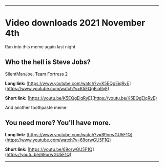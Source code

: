 
***

# Video downloads 2021 November 4th

Ran into this meme again last night.

## Who the hell is Steve Jobs?

SilentManJoe, Team Fortress 2

**Long link:** [https://www.youtube.com/watch?v=K5EQgEiqRyE](https://www.youtube.com/watch?v=K5EQgEiqRyE)

**Short link:** [https://youtu.be/K5EQgEiqRyE](https://youtu.be/K5EQgEiqRyE)

And another toothpaste meme

## You need more? You'll have more.

**Long link:** [https://www.youtube.com/watch?v=69orwGU5F1Q](https://www.youtube.com/watch?v=69orwGU5F1Q)

**Short link:** [https://youtu.be/69orwGU5F1Q](https://youtu.be/69orwGU5F1Q)

***

<!--
**Long link:** []()

**Short link:** []()
!-->
